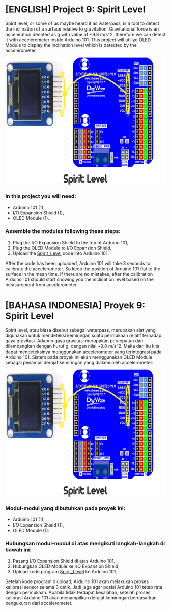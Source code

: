 # [ENGLISH] Project 9: Spirit Level
Spirit level, or some of us maybe heard it as waterpass, is a tool to detect the inclination of a surface relative to gravitation. Gravitational force is an acceleration denoted as g with value of ~9.8 m/s^2, therefore we can detect it with accelerometer inside Arduino 101. This project will utilize OLED Module to display the inclination level which is detected by the accelerometer.

<img src="/images/Spirit_Level.png" height="400">

### In this project you will need:
* Arduino 101 (1),
* I/O Expansion Shield (1),
* OLED Module (1).

### Assemble the modules following these steps:
1. Plug the I/O Expansion Shield to the top of Arduino 101,
2. Plug the OLED Module to I/O Expansion Shield,
3. Upload the [Spirit_Level](/09_Spirit_Level/Spirit_Level) code into Arduino 101.

After the code has been uploaded, Arduino 101 will take 3 seconds to calibrate the accelerometer. So keep the position of Arduino 101 flat to the surface in the mean time. If there are no mistakes, after the calibration Arduino 101 should start showing you the inclination level based on the measurement from accelerometer.

# [BAHASA INDONESIA] Proyek 9: Spirit Level
Spirit level, atau biasa disebut sebagai waterpass, merupakan alat yang digunakan untuk mendeteksi kemiringan suatu permukaan relatif terhadap gaya gravitasi. Adapun gaya gravitasi merupakan percepatan dan dilambangkan dengan huruf g, dengan nilai ~9.8 m/s^2. Maka dari itu kita dapat mendeteksinya menggunakan accelerometer yang terintegrasi pada Arduino 101. Sistem pada proyek ini akan menggunakan OLED Module sebagai penampil derajat kemiringan yang dialami oleh accelerometer.

<img src="/images/Spirit_Level.png" height="400">

### Modul-modul yang dibutuhkan pada proyek ini:
* Arduino 101 (1),
* I/O Expansion Shield (1),
* OLED Module (1).

### Hubungkan modul-modul di atas mengikuti langkah-langkah di bawah ini:
1. Pasang I/O Expansion Shield di atas Arduino 101,
2. Hubungkan OLED Module ke I/O Expansion Shield,
3. Upload kode program [Spirit_Level](/09_Spirit_Level/Spirit_Level) ke Arduino 101.

Setelah kode program diupload, Arduino 101 akan melakukan proses kalibrasi sensor selama 3 detik. Jadi jaga agar posisi Arduino 101 tetap rata dengan permukaan. Apabila tidak terdapat kesalahan, setelah proses kalibrasi Arduino 101 akan menampilkan derajat kemiringan berdasarkan pengukuran dari accelerometer.
